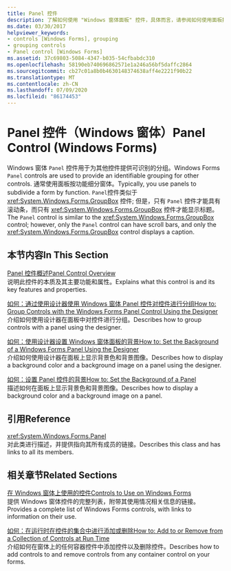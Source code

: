 ```yaml
---
title: Panel 控件
description: 了解如何使用 "Windows 窗体面板" 控件，具体而言，请参阅如何使用面板按功能细分窗体。
ms.date: 03/30/2017
helpviewer_keywords:
- controls [Windows Forms], grouping
- grouping controls
- Panel control [Windows Forms]
ms.assetid: 37c69803-5084-4347-b035-54cfbabdc310
ms.openlocfilehash: 58190eb740696862571e1a246a56bf5daffc2864
ms.sourcegitcommit: cb27c01a8b0b4630148374638aff4e2221f90b22
ms.translationtype: MT
ms.contentlocale: zh-CN
ms.lasthandoff: 07/09/2020
ms.locfileid: "86174453"
---
```

# <a name="panel-control-windows-forms"></a><span data-ttu-id="cca9b-103">Panel 控件（Windows 窗体）</span><span class="sxs-lookup"><span data-stu-id="cca9b-103">Panel Control (Windows Forms)</span></span>
<span data-ttu-id="cca9b-104">Windows 窗体 `Panel` 控件用于为其他控件提供可识别的分组。</span><span class="sxs-lookup"><span data-stu-id="cca9b-104">Windows Forms `Panel` controls are used to provide an identifiable grouping for other controls.</span></span> <span data-ttu-id="cca9b-105">通常使用面板按功能细分窗体。</span><span class="sxs-lookup"><span data-stu-id="cca9b-105">Typically, you use panels to subdivide a form by function.</span></span> <span data-ttu-id="cca9b-106">`Panel`控件类似于 <xref:System.Windows.Forms.GroupBox> 控件; 但是，只有 `Panel` 控件才能具有滚动条，而只有 <xref:System.Windows.Forms.GroupBox> 控件才能显示标题。</span><span class="sxs-lookup"><span data-stu-id="cca9b-106">The `Panel` control is similar to the <xref:System.Windows.Forms.GroupBox> control; however, only the `Panel` control can have scroll bars, and only the <xref:System.Windows.Forms.GroupBox> control displays a caption.</span></span>  
  
## <a name="in-this-section"></a><span data-ttu-id="cca9b-107">本节内容</span><span class="sxs-lookup"><span data-stu-id="cca9b-107">In This Section</span></span>  
 [<span data-ttu-id="cca9b-108">Panel 控件概述</span><span class="sxs-lookup"><span data-stu-id="cca9b-108">Panel Control Overview</span></span>](panel-control-overview-windows-forms.md)  
 <span data-ttu-id="cca9b-109">说明此控件的本质及其主要功能和属性。</span><span class="sxs-lookup"><span data-stu-id="cca9b-109">Explains what this control is and its key features and properties.</span></span>  
  
 [<span data-ttu-id="cca9b-110">如何：通过使用设计器使用 Windows 窗体 Panel 控件对控件进行分组</span><span class="sxs-lookup"><span data-stu-id="cca9b-110">How to: Group Controls with the Windows Forms Panel Control Using the Designer</span></span>](group-controls-with-wf-panel-control-using-the-designer.md)  
 <span data-ttu-id="cca9b-111">介绍如何使用设计器在面板中对控件进行分组。</span><span class="sxs-lookup"><span data-stu-id="cca9b-111">Describes how to group controls with a panel using the designer.</span></span>  
  
 [<span data-ttu-id="cca9b-112">如何：使用设计器设置 Windows 窗体面板的背景</span><span class="sxs-lookup"><span data-stu-id="cca9b-112">How to: Set the Background of a Windows Forms Panel Using the Designer</span></span>](how-to-set-the-background-of-a-windows-forms-panel-using-the-designer.md)  
 <span data-ttu-id="cca9b-113">介绍如何使用设计器在面板上显示背景色和背景图像。</span><span class="sxs-lookup"><span data-stu-id="cca9b-113">Describes how to display a background color and a background image on a panel using the designer.</span></span>  
  
 [<span data-ttu-id="cca9b-114">如何：设置 Panel 控件的背景</span><span class="sxs-lookup"><span data-stu-id="cca9b-114">How to: Set the Background of a Panel</span></span>](how-to-set-the-background-of-a-windows-forms-panel.md)  
 <span data-ttu-id="cca9b-115">描述如何在面板上显示背景色和背景图像。</span><span class="sxs-lookup"><span data-stu-id="cca9b-115">Describes how to display a background color and a background image on a panel.</span></span>  
  
## <a name="reference"></a><span data-ttu-id="cca9b-116">引用</span><span class="sxs-lookup"><span data-stu-id="cca9b-116">Reference</span></span>  
 <xref:System.Windows.Forms.Panel>  
 <span data-ttu-id="cca9b-117">对此类进行描述，并提供指向其所有成员的链接。</span><span class="sxs-lookup"><span data-stu-id="cca9b-117">Describes this class and has links to all its members.</span></span>  
  
## <a name="related-sections"></a><span data-ttu-id="cca9b-118">相关章节</span><span class="sxs-lookup"><span data-stu-id="cca9b-118">Related Sections</span></span>  
 [<span data-ttu-id="cca9b-119">在 Windows 窗体上使用的控件</span><span class="sxs-lookup"><span data-stu-id="cca9b-119">Controls to Use on Windows Forms</span></span>](controls-to-use-on-windows-forms.md)  
 <span data-ttu-id="cca9b-120">提供 Windows 窗体控件的完整列表，附带其使用情况相关信息的链接。</span><span class="sxs-lookup"><span data-stu-id="cca9b-120">Provides a complete list of Windows Forms controls, with links to information on their use.</span></span>  
  
 [<span data-ttu-id="cca9b-121">如何：在运行时在控件的集合中进行添加或删除</span><span class="sxs-lookup"><span data-stu-id="cca9b-121">How to: Add to or Remove from a Collection of Controls at Run Time</span></span>](how-to-add-to-or-remove-from-a-collection-of-controls-at-run-time.md)  
 <span data-ttu-id="cca9b-122">介绍如何在窗体上的任何容器控件中添加控件以及删除控件。</span><span class="sxs-lookup"><span data-stu-id="cca9b-122">Describes how to add controls to and remove controls from any container control on your forms.</span></span>
